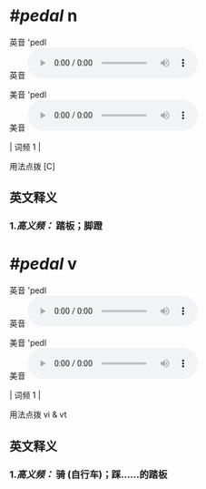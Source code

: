 # ***\#pedal*** n
英音 'pedl  
英音
<audio src="./media/pedal-B.aac" controls="controls"></audio>

美音 'pedl  
美音
<audio src="./media/pedal.aac" controls="controls"></audio>



| 词频 1 |  

用法点拨  [C]

英文释义
---
### 1.*高义频：* **踏板；脚蹬**  


# ***\#pedal*** v
英音 'pedl  
英音
<audio src="./media/pedal-B.aac" controls="controls"></audio>

美音 'pedl  
美音
<audio src="./media/pedal.aac" controls="controls"></audio>



| 词频 1 |  

用法点拨  vi & vt

英文释义
---
### 1.*高义频：* **骑 (自行车)；踩……的踏板**  


